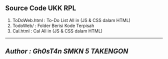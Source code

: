 ## Source Code UKK RPL

1. ToDoWeb.html : To-Do List All in (JS & CSS dalam HTML)
2. TodoWeb/ : Folder Berisi Kode Terpisah
3. Cal.html : Cal All in (JS & CSS dalam HTML)

---
*Author : Gh0sT4n*
*SMKN 5 TAKENGON*
--
